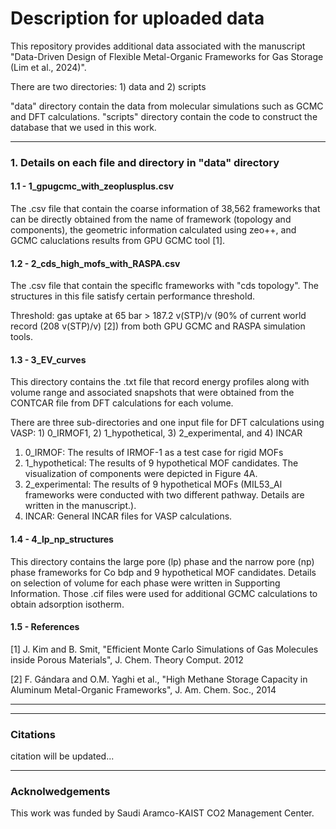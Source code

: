 # Description for uploaded data

This repository provides additional data associated with the manuscript "Data-Driven Design of Flexible Metal-Organic Frameworks for Gas Storage (Lim et al., 2024)". </br>

There are two directories: 1) data and 2) scripts </br>

"data" directory contain the data from molecular simulations such as GCMC and DFT calculations. "scripts" directory contain the code to construct the database that we used in this work.

---

### 1. Details on each file and directory in "data" directory

#### 1.1 - 1_gpugcmc_with_zeoplusplus.csv

The .csv file that contain the coarse information of 38,562 frameworks that can be directly obtained from the name of framework (topology and components), the geometric information calculated using zeo++, and GCMC caluclations results from GPU GCMC tool [1].



#### 1.2 - 2_cds_high_mofs_with_RASPA.csv

The .csv file that contain the speciflc frameworks with "cds topology". The structures in this file satisfy certain performance threshold.</br>

Threshold: gas uptake at 65 bar > 187.2 v(STP)/v (90% of current world record (208 v(STP)/v) [2]) from both GPU GCMC and RASPA simulation tools.



#### 1.3 - 3_EV_curves

This directory contains the .txt file that record energy profiles along with volume range and associated snapshots that were obtained from the CONTCAR file from DFT calculations for each volume.</br>

There are three sub-directories and one input file for DFT calculations using VASP: 1) 0_IRMOF1, 2) 1_hypothetical, 3) 2_experimental, and 4) INCAR </br>

1. 0_IRMOF: The results of IRMOF-1 as a test case for rigid MOFs
2. 1_hypothetical: The results of 9 hypothetical MOF candidates. The visualization of components were depicted in Figure 4A. 
3. 2_experimental: The results of 9 hypothetical MOFs (MIL53_Al frameworks were conducted with two different pathway. Details are written in the manuscript.). 
4. INCAR: General INCAR files for VASP calculations.



#### 1.4 - 4_lp_np_structures

This directory contains the large pore (lp) phase and the narrow pore (np) phase frameworks for Co bdp and 9 hypothetical MOF candidates. Details on selection of volume for each phase were written in Supporting Information. Those .cif files were used for additional GCMC calculations to obtain adsorption isotherm.



#### 1.5 - References

[1]  J. Kim and B. Smit, "Efficient Monte Carlo Simulations of Gas Molecules inside Porous Materials", J. Chem. Theory Comput. 2012

[2] F. Gándara and O.M. Yaghi et al., "High Methane Storage Capacity in Aluminum Metal-Organic Frameworks", J. Am. Chem. Soc., 2014

---



---

### Citations

citation will be updated...

---

### Acknolwedgements

This work was funded by Saudi Aramco-KAIST CO2 Management Center.